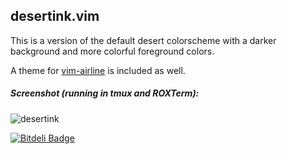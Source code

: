 ## desertink.vim

This is a version of the default desert colorscheme with a darker background and more colorful foreground colors.

A theme for [vim-airline](https://github.com/bling/vim-airline) is included as well.

##### Screenshot (running in tmux and ROXTerm):

![desertink](http://i.imgur.com/MhZ2UFD.png)

[![Bitdeli Badge](https://d2weczhvl823v0.cloudfront.net/toupeira/vim-desertink/trend.png)](https://bitdeli.com/free "Bitdeli Badge")
